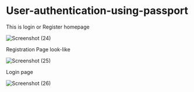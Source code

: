 # User-authentication-using-passport
This is login or Register homepage

![Screenshot (24)](https://user-images.githubusercontent.com/57191519/131402189-a498bf69-8a4c-421c-a9d5-28cc16696f7a.png)

Registration Page look-like

![Screenshot (25)](https://user-images.githubusercontent.com/57191519/131402683-b0bbe140-d627-4aa9-83de-6b6d8e2ac0f8.png)

Login page 

![Screenshot (26)](https://user-images.githubusercontent.com/57191519/131402993-a5ca2740-9127-42b3-a014-b38fccfb3a20.png)


